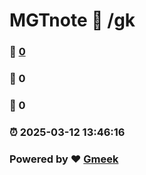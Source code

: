 # MGTnote :link: /gk 
### :page_facing_up: [0](/gk/tag.html) 
### :speech_balloon: 0 
### :hibiscus: 0 
### :alarm_clock: 2025-03-12 13:46:16 
### Powered by :heart: [Gmeek](https://github.com/Meekdai/Gmeek)
